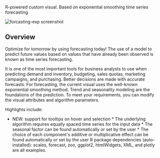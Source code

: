
R-powered custom visual. Based on exponential smoothing time series forecasting

![forcasting-exp screenshot](https://az158878.vo.msecnd.net/marketing/Partner_21474836617/Product_42949680601/Asset_efa13e33-fe39-4e80-8cdd-2db8aa4fbcbb/Forecastingscreenshot1.png)
## Overview 
Optimize for tomorrow by using forecasting today! The use of a model to predict future values based on values that have already been observed is known as time series forecasting.

It is one of the most important tools for business analysts to use when predicting demand and inventory, budgeting, sales quotas, marketing campaigns, and purchasing. Better decisions are made with accurate forecasts. For forecasting, the current visual uses the well-known exponential smoothing method. Trend and seasonality modeling are the foundations of the prediction. To meet your requirements, you can modify the visual attributes and algorithm parameters.

Highlights include:
* NEW: support for tooltips on hover and selection * The underlying algorithm requires equally spaced time series for the input data * The seasonal factor can be found automatically or set by the user * The choice of each component's additive or multiplicative effect can be found automatically or set by the user R package dependencies (auto-installed): scales, forecast, zoo, ggplot2, htmlWidgets, XML, and plotly are all examples.
